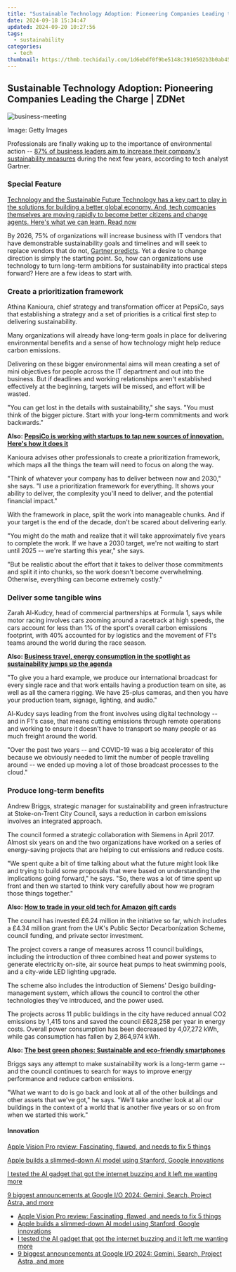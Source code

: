 ```yaml
---
title: "Sustainable Technology Adoption: Pioneering Companies Leading the Charge | ZDNet"
date: 2024-09-18 15:34:47
updated: 2024-09-20 10:27:56
tags:
  - sustainability
categories:
  - tech
thumbnail: https://thmb.techidaily.com/1d6ebdf0f9be5148c3910502b3b0ab4551af7a691410cfb2889b0e38a1326e66.jpg
---
```


## Sustainable Technology Adoption: Pioneering Companies Leading the Charge | ZDNet

![business-meeting](https://www.zdnet.com/a/img/resize/3e3e7af1915b419d4054921dd7e033866ee9fa72/2023/01/31/7e096cd2-a818-4483-ae73-5c108b7ae7b0/business-meeting.jpg?auto=webp&width=1280)

Image: Getty Images

Professionals are finally waking up to the importance of environmental action -- [87% of business leaders aim to increase their company's sustainability measures](https://www.zdnet.com/article/sustainability-initiatives-wont-just-save-the-planet-theyll-save-your-company-too/) during the next few years, according to tech analyst Gartner.

### Special Feature

[Technology and the Sustainable Future Technology has a key part to play in the solutions for building a better global economy. And, tech companies themselves are moving rapidly to become better citizens and change agents. Here's what we can learn.  Read now](https://www.zdnet.com/topic/technology-and-the-sustainable-future/)

By 2026, 75% of organizations will increase business with IT vendors that have demonstrable sustainability goals and timelines and will seek to replace vendors that do not, [Gartner predicts](https://www.gartner.com/en/newsroom/press-releases/2023-01-31-gartner-predicts-70-percent-of-technology-sourcing-leaders-will-have-environmental-sustainability-aligned-performance-objectives-by-2026). Yet a desire to change direction is simply the starting point. So, how can organizations use technology to turn long-term ambitions for sustainability into practical steps forward? Here are a few ideas to start with.

### Create a prioritization framework

Athina Kanioura, chief strategy and transformation officer at PepsiCo, says that establishing a strategy and a set of priorities is a critical first step to delivering sustainability.

Many organizations will already have long-term goals in place for delivering environmental benefits and a sense of how technology might help reduce carbon emissions.

Delivering on these bigger environmental aims will mean creating a set of mini objectives for people across the IT department and out into the business. But if deadlines and working relationships aren't established effectively at the beginning, targets will be missed, and effort will be wasted.

"You can get lost in the details with sustainability," she says. "You must think of the bigger picture. Start with your long-term commitments and work backwards."

**Also: [PepsiCo is working with startups to tap new sources of innovation. Here's how it does it](https://www.zdnet.com/article/pepsico-is-working-with-startups-to-tap-new-sources-of-innovation-heres-how-it-does-it/)**

Kanioura advises other professionals to create a prioritization framework, which maps all the things the team will need to focus on along the way.

"Think of whatever your company has to deliver between now and 2030," she says. "I use a prioritization framework for everything. It shows your ability to deliver, the complexity you'll need to deliver, and the potential financial impact." 

With the framework in place, split the work into manageable chunks. And if your target is the end of the decade, don't be scared about delivering early. 

"You might do the math and realize that it will take approximately five years to complete the work. If we have a 2030 target, we're not waiting to start until 2025 -- we're starting this year," she says.

"But be realistic about the effort that it takes to deliver those commitments and split it into chunks, so the work doesn't become overwhelming. Otherwise, everything can become extremely costly."

### Deliver some tangible wins

Zarah Al-Kudcy, head of commercial partnerships at Formula 1, says while motor racing involves cars zooming around a racetrack at high speeds, the cars account for less than 1% of the sport's overall carbon emissions footprint, with 40% accounted for by logistics and the movement of F1's teams around the world during the race season.

**Also: [Business travel, energy consumption in the spotlight as sustainability jumps up the agenda](https://www.zdnet.com/article/sustainability-initiatives-wont-just-save-the-planet-theyll-save-your-company-too/)**

"To give you a hard example, we produce our international broadcast for every single race and that work entails having a production team on site, as well as all the camera rigging. We have 25-plus cameras, and then you have your production team, signage, lighting, and audio."

Al-Kudcy says leading from the front involves using digital technology -- and in F1's case, that means cutting emissions through remote operations and working to ensure it doesn't have to transport so many people or as much freight around the world. 

"Over the past two years -- and COVID-19 was a big accelerator of this because we obviously needed to limit the number of people travelling around -- we ended up moving a lot of those broadcast processes to the cloud."

### Produce long-term benefits

Andrew Briggs, strategic manager for sustainability and green infrastructure at Stoke-on-Trent City Council, says a reduction in carbon emissions involves an integrated approach.

The council formed a strategic collaboration with Siemens in April 2017\. Almost six years on and the two organizations have worked on a series of energy-saving projects that are helping to cut emissions and reduce costs.

"We spent quite a bit of time talking about what the future might look like and trying to build some proposals that were based on understanding the implications going forward," he says. "So, there was a lot of time spent up front and then we started to think very carefully about how we program those things together."

**Also: [How to trade in your old tech for Amazon gift cards](https://www.zdnet.com/article/how-to-turn-your-old-devices-into-amazon-gift-cards/)**

The council has invested £6.24 million in the initiative so far, which includes a £4.34 million grant from the UK's Public Sector Decarbonization Scheme, council funding, and private sector investment. 

The project covers a range of measures across 11 council buildings, including the introduction of three combined heat and power systems to generate electricity on-site, air source heat pumps to heat swimming pools, and a city-wide LED lighting upgrade. 

The scheme also includes the introduction of Siemens' Desigo building-management system, which allows the council to control the other technologies they've introduced, and the power used.

The projects across 11 public buildings in the city have reduced annual CO2 emissions by 1,415 tons and saved the council £628,258 per year in energy costs. Overall power consumption has been decreased by 4,07,272 kWh, while gas consumption has fallen by 2,864,974 kWh.

**Also: [The best green phones: Sustainable and eco-friendly smartphones](https://www.zdnet.com/home-and-office/sustainability/best-green-phone/)**

Briggs says any attempt to make sustainability work is a long-term game -- and the council continues to search for ways to improve energy performance and reduce carbon emissions. 

"What we want to do is go back and look at all of the other buildings and other assets that we've got," he says. "We'll take another look at all our buildings in the context of a world that is another five years or so on from when we started this work."

#### Innovation

[Apple Vision Pro review: Fascinating, flawed, and needs to fix 5 things](https://www.zdnet.com/article/apple-vision-pro-review/ "Apple Vision Pro review: Fascinating, flawed, and needs to fix 5 things")

[Apple builds a slimmed-down AI model using Stanford, Google innovations](https://www.zdnet.com/article/apple-builds-a-slimmed-down-ai-model-using-stanford-google-innovations/ "Apple builds a slimmed-down AI model using Stanford, Google innovations")

[I tested the AI gadget that got the internet buzzing and it left me wanting more](https://www.zdnet.com/article/i-tested-the-ai-gadget-that-got-the-internet-buzzing-and-it-left-me-wanting-more/ "I tested the AI gadget that got the internet buzzing and it left me wanting more")

[9 biggest announcements at Google I/O 2024: Gemini, Search, Project Astra, and more](https://www.zdnet.com/article/is-openai-sweating-9-google-features-announced-for-gemini-search-android-and-more/ "9 biggest announcements at Google I/O 2024: Gemini, Search, Project Astra, and more")

* [Apple Vision Pro review: Fascinating, flawed, and needs to fix 5 things](https://www.zdnet.com/article/apple-vision-pro-review/ "Apple Vision Pro review: Fascinating, flawed, and needs to fix 5 things")
* [Apple builds a slimmed-down AI model using Stanford, Google innovations](https://www.zdnet.com/article/apple-builds-a-slimmed-down-ai-model-using-stanford-google-innovations/ "Apple builds a slimmed-down AI model using Stanford, Google innovations")
* [I tested the AI gadget that got the internet buzzing and it left me wanting more](https://www.zdnet.com/article/i-tested-the-ai-gadget-that-got-the-internet-buzzing-and-it-left-me-wanting-more/ "I tested the AI gadget that got the internet buzzing and it left me wanting more")
* [9 biggest announcements at Google I/O 2024: Gemini, Search, Project Astra, and more](https://www.zdnet.com/article/is-openai-sweating-9-google-features-announced-for-gemini-search-android-and-more/ "9 biggest announcements at Google I/O 2024: Gemini, Search, Project Astra, and more")

<ins class="adsbygoogle"
     style="display:block"
     data-ad-format="autorelaxed"
     data-ad-client="ca-pub-7571918770474297"
     data-ad-slot="1223367746"></ins>



<ins class="adsbygoogle"
     style="display:block"
     data-ad-client="ca-pub-7571918770474297"
     data-ad-slot="8358498916"
     data-ad-format="auto"
     data-full-width-responsive="true"></ins>
